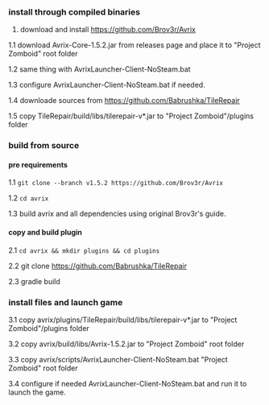 ### install through compiled binaries

1. download and install https://github.com/Brov3r/Avrix

1.1 download Avrix-Core-1.5.2.jar from releases page and place it to "Project Zomboid" root folder

1.2 same thing with AvrixLauncher-Client-NoSteam.bat

1.3 configure AvrixLauncher-Client-NoSteam.bat if needed.

1.4 downloade sources from https://github.com/Babrushka/TileRepair

1.5 copy TileRepair/build/libs/tilerepair-v*.jar to "Project Zomboid"/plugins folder

### build from source

#### pre requirements

1.1 `git clone --branch v1.5.2 https://github.com/Brov3r/Avrix` 

1.2 `cd avrix` 

1.3 build avrix and all dependencies using original Brov3r's guide.

#### copy and build plugin

2.1 `cd avrix && mkdir plugins && cd plugins`

2.2 git clone https://github.com/Babrushka/TileRepair

2.3 gradle build

### install files and launch game

3.1 copy avrix/plugins/TileRepair/build/libs/tilerepair-v*.jar to "Project Zomboid"/plugins folder

3.2 copy avrix/build/libs/Avrix-1.5.2.jar to "Project Zomboid" root folder

3.3 copy avrix/scripts/AvrixLauncher-Client-NoSteam.bat "Project Zomboid" root folder

3.4 configure if needed AvrixLauncher-Client-NoSteam.bat and run it to launch the game.


